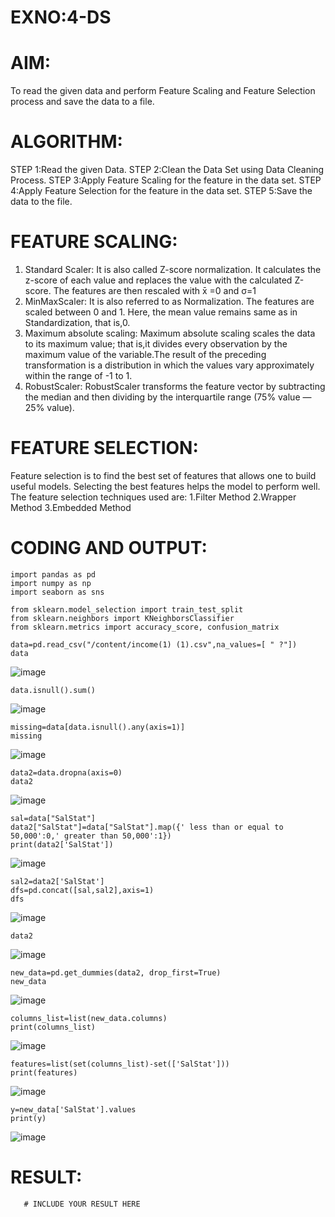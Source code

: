 # EXNO:4-DS
# AIM:
To read the given data and perform Feature Scaling and Feature Selection process and save the
data to a file.

# ALGORITHM:
STEP 1:Read the given Data.
STEP 2:Clean the Data Set using Data Cleaning Process.
STEP 3:Apply Feature Scaling for the feature in the data set.
STEP 4:Apply Feature Selection for the feature in the data set.
STEP 5:Save the data to the file.

# FEATURE SCALING:
1. Standard Scaler: It is also called Z-score normalization. It calculates the z-score of each value and replaces the value with the calculated Z-score. The features are then rescaled with x̄ =0 and σ=1
2. MinMaxScaler: It is also referred to as Normalization. The features are scaled between 0 and 1. Here, the mean value remains same as in Standardization, that is,0.
3. Maximum absolute scaling: Maximum absolute scaling scales the data to its maximum value; that is,it divides every observation by the maximum value of the variable.The result of the preceding transformation is a distribution in which the values vary approximately within the range of -1 to 1.
4. RobustScaler: RobustScaler transforms the feature vector by subtracting the median and then dividing by the interquartile range (75% value — 25% value).

# FEATURE SELECTION:
Feature selection is to find the best set of features that allows one to build useful models. Selecting the best features helps the model to perform well.
The feature selection techniques used are:
1.Filter Method
2.Wrapper Method
3.Embedded Method

# CODING AND OUTPUT:
```
import pandas as pd
import numpy as np
import seaborn as sns

from sklearn.model_selection import train_test_split
from sklearn.neighbors import KNeighborsClassifier
from sklearn.metrics import accuracy_score, confusion_matrix

data=pd.read_csv("/content/income(1) (1).csv",na_values=[ " ?"])
data
 ```
![image](https://github.com/user-attachments/assets/03f5b834-e866-4de4-8452-ac113cf1b8b2)
```
data.isnull().sum()
```
![image](https://github.com/user-attachments/assets/13f5e8d3-6bde-468f-91af-cdd282d14d98)
```
missing=data[data.isnull().any(axis=1)]
missing
```
![image](https://github.com/user-attachments/assets/d5584636-9db1-4998-92cf-1e24f74650ef)
```
data2=data.dropna(axis=0)
data2
```
![image](https://github.com/user-attachments/assets/bbe0928e-eb42-4748-9a5a-984bff67e0de)
```
sal=data["SalStat"]
data2["SalStat"]=data["SalStat"].map({' less than or equal to 50,000':0,' greater than 50,000':1})
print(data2['SalStat'])
```
![image](https://github.com/user-attachments/assets/eb6726db-3497-4f21-951d-2e05425a3128)
```
sal2=data2['SalStat']
dfs=pd.concat([sal,sal2],axis=1)
dfs
```
![image](https://github.com/user-attachments/assets/bb9715f3-f788-4f25-ab6b-88ea837c936f)
```
data2
```
![image](https://github.com/user-attachments/assets/1f818126-5d1b-4206-a147-bc1ffe89a72a)
```
new_data=pd.get_dummies(data2, drop_first=True)
new_data
```
![image](https://github.com/user-attachments/assets/2198a85c-e532-4f02-bf20-68eecc8716f2)
```
columns_list=list(new_data.columns)
print(columns_list)
```
![image](https://github.com/user-attachments/assets/f9fac427-fe90-48f2-a19c-339137f56f1b)
```
features=list(set(columns_list)-set(['SalStat']))
print(features)
```
![image](https://github.com/user-attachments/assets/ee8155c5-af92-4858-863a-a8ce9669e1f2)
```
y=new_data['SalStat'].values
print(y)
```
![image](https://github.com/user-attachments/assets/a5d4b9b5-f8e8-4b06-a019-45341ce20982)

# RESULT:
       # INCLUDE YOUR RESULT HERE
